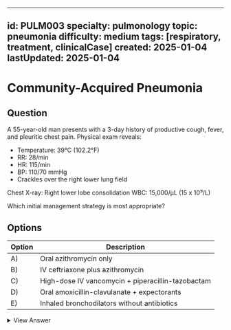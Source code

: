 
---
id: PULM003
specialty: pulmonology
topic: pneumonia
difficulty: medium
tags: [respiratory, treatment, clinicalCase]
created: 2025-01-04
lastUpdated: 2025-01-04
---

# Community-Acquired Pneumonia

## Question
A 55-year-old man presents with a 3-day history of productive cough, fever, and pleuritic chest pain. Physical exam reveals:
- Temperature: 39°C (102.2°F)
- RR: 28/min
- HR: 115/min
- BP: 110/70 mmHg
- Crackles over the right lower lung field

Chest X-ray: Right lower lobe consolidation
WBC: 15,000/µL (15 x 10⁹/L)

Which initial management strategy is most appropriate?

## Options
| Option | Description                                     |
|--------|-------------------------------------------------|
| A)     | Oral azithromycin only                          |
| B)     | IV ceftriaxone plus azithromycin                |
| C)     | High-dose IV vancomycin + piperacillin-tazobactam |
| D)     | Oral amoxicillin-clavulanate + expectorants     |
| E)     | Inhaled bronchodilators without antibiotics     |

<details>
<summary>View Answer</summary>

## Correct Answer
B

## Explanation
1. Community-acquired pneumonia in a moderately severe presentation often requires combination therapy.  
2. Ceftriaxone covers typical organisms, azithromycin covers atypicals.  
3. Higher-level antibiotics (C) are for suspected resistant or hospital-acquired pathogens.  
4. Outpatient therapy (A, D) inappropriate due to vitals, possible sepsis.  
5. Inhaled agents alone (E) are insufficient.  

## References
- IDSA/ATS Guidelines for CAP (2019)
- NEJM 2020: "Management of Community-Acquired Pneumonia"
</details>